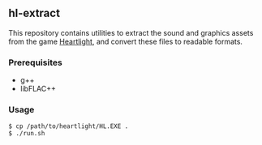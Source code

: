 ## hl-extract

This repository contains utilities to extract the sound and graphics assets from the game [Heartlight](https://en.wikipedia.org/wiki/Heartlight_(video_game)), and convert these files to readable formats.

### Prerequisites

* g++
* libFLAC++

### Usage

````
$ cp /path/to/heartlight/HL.EXE .
$ ./run.sh
````
